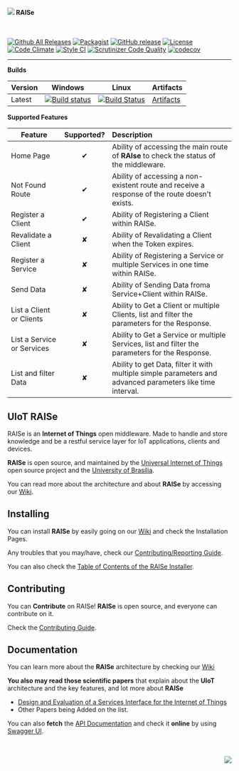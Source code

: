 <h4><img src="http://i.imgur.com/Ftmda0f.png"/> RAISe</h4>
<br>

[![Github All Releases](https://img.shields.io/github/downloads/uiot/raise/total.svg)]() [![Packagist](https://img.shields.io/packagist/v/uiot/raise.svg)]() [![GitHub release](https://img.shields.io/github/release/uiot/raise.svg)]() [![License](https://img.shields.io/badge/License-Apache%202.0-blue.svg)](https://opensource.org/licenses/Apache-2.0) [![Code Climate](https://codeclimate.com/github/UIoT/RAISe/badges/gpa.svg)](https://codeclimate.com/github/UIoT/RAISe) [![Style CI](https://styleci.io/repos/34536644/shield?style=flat)](https://styleci.io/repos/34536644/) [![Scrutinizer Code Quality](https://scrutinizer-ci.com/g/UIoT/RAISe/badges/quality-score.png?b=sbr)](https://scrutinizer-ci.com/g/UIoT/RAISe/?branch=sbr) [![codecov](https://codecov.io/gh/uiot/RAISe/branch/sbr/graph/badge.svg)](https://codecov.io/gh/uiot/RAISe)


<hr>

<b>Builds</b>

Version | Windows | Linux | Artifacts |
--------|---------|-------|-----------|
Latest  | [![Build status](https://ci.appveyor.com/api/projects/status/7kwiofnek2p0hnc5)](https://ci.appveyor.com/project/uiot/raise)   | [![Build Status](https://travis-ci.org/uiot/raise.svg?branch=sbr)](https://travis-ci.org/uiot/raise) | [Artifacts](https://ci.appveyor.com/project/uiot/raise/branch/sbr/artifacts) |

<b>Supported Features</b>

| Feature  |  Supported?   | Description  |
|----------|:-------------:|:-------------|
| Home Page |    &#10004;  |  Ability of accessing the main route of **RAIse** to check the status of the middleware. |
| Not Found Route |    &#10004;  |  Ability of accessing a non-existent route and receive a response of the route doesn't exists. |
| Register a Client |    &#10004;  |  Ability of Registering a Client within RAISe. |
| Revalidate a Client |    &#10008;  |  Ability of Revalidating a Client when the Token expires. |
| Register a Service |    &#10008;  |  Ability of Registering a Service or multiple Services in one time within RAISe. |
| Send Data |    &#10008;  |  Ability of Sending Data froma  Service+Client within RAISe. |
| List a Client or Clients |    &#10008;  |  Ability to Get a Client or multiple Clients, list and filter the parameters for the Response. |
| List a Service or Services |    &#10008;  |  Ability to Get a Service or multiple Services, list and filter the parameters for the Response. |
| List and filter Data |    &#10008;  |  Ability to get Data, filter it with multiple simple parameters and advanced parameters like time interval. |

UIoT RAISe
----------

RAISe is an <b>Internet of Things</b> open middleware. Made to handle and store knowledge and be a restful service layer for IoT applications, clients and devices.

<b>RAISe</b> is open source, and maintained by the [Universal Internet of Things](https://uiot.org) open source project and the [University of Brasília](http://www.unb.br).

You can read more about the architecture and about <b>RAISe</b> by accessing our [Wiki](wiki).

Installing
----------

You can install <b>RAISe</b> by easily going on our [Wiki](wiki) and check the Installation Pages.

Any troubles that you may/have, check our [Contributing/Reporting Guide](sbr/CONTRIBUTING.md).

You can also check the [Table of Contents of the RAISe Installer](wiki/installer-reference).

Contributing
------------

You can <b>Contribute</b> on RAISe! <b>RAISe</b> is open source, and everyone can contribute on it.

Check the [Contributing Guide](sbr/CONTRIBUTING.md).

Documentation
-------------

You can learn more about the <b>RAISe</b> architecture by checking our [Wiki](wiki)

<b>You also may read those scientific papers</b> that explain about the <b>UIoT</b> architecture and the key features, and lot more about <b>RAISe</b>
* [Design and Evaluation of a Services Interface for the Internet of Things](http://dl.acm.org/citation.cfm?id=3023305)
* Other Papers being Added on the list.

You can also **fetch** the [API Documentation](tree/sbr/docs/) and check it **online** by using [Swagger UI](http://docs.uiot.org/raise/).

<br>
<br>
<img align="right" src="http://3.bp.blogspot.com/_0oAS_01e8zM/SfEXdfGyQRI/AAAAAAAAAEI/D94K-PR5owU/s200/unb_logo.gif">

